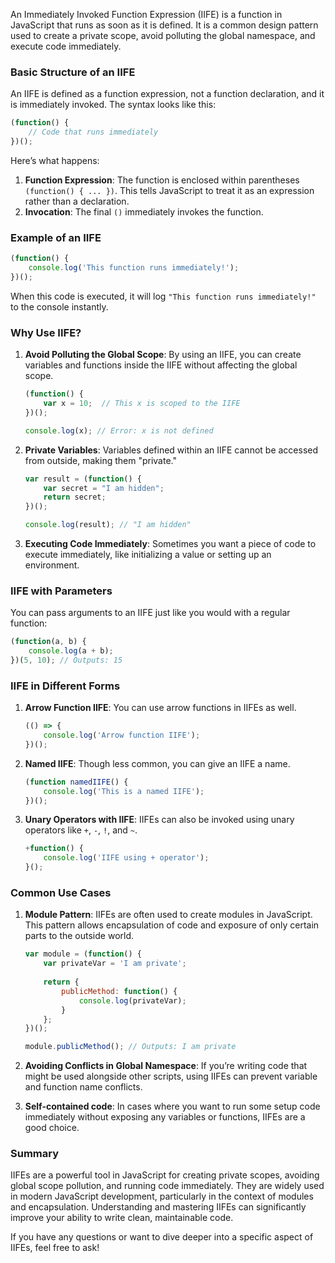 An Immediately Invoked Function Expression (IIFE) is a function in JavaScript that runs as soon as it is defined. It is a common design pattern used to create a private scope, avoid polluting the global namespace, and execute code immediately.

### Basic Structure of an IIFE

An IIFE is defined as a function expression, not a function declaration, and it is immediately invoked. The syntax looks like this:

```javascript
(function() {
    // Code that runs immediately
})();
```

Here’s what happens:
1. **Function Expression**: The function is enclosed within parentheses `(function() { ... })`. This tells JavaScript to treat it as an expression rather than a declaration.
2. **Invocation**: The final `()` immediately invokes the function.

### Example of an IIFE

```javascript
(function() {
    console.log('This function runs immediately!');
})();
```

When this code is executed, it will log `"This function runs immediately!"` to the console instantly.

### Why Use IIFE?

1. **Avoid Polluting the Global Scope**: By using an IIFE, you can create variables and functions inside the IIFE without affecting the global scope.
   ```javascript
   (function() {
       var x = 10;  // This x is scoped to the IIFE
   })();
   
   console.log(x); // Error: x is not defined
   ```

2. **Private Variables**: Variables defined within an IIFE cannot be accessed from outside, making them "private."
   ```javascript
   var result = (function() {
       var secret = "I am hidden";
       return secret;
   })();
   
   console.log(result); // "I am hidden"
   ```

3. **Executing Code Immediately**: Sometimes you want a piece of code to execute immediately, like initializing a value or setting up an environment.

### IIFE with Parameters

You can pass arguments to an IIFE just like you would with a regular function:

```javascript
(function(a, b) {
    console.log(a + b);
})(5, 10); // Outputs: 15
```

### IIFE in Different Forms

1. **Arrow Function IIFE**: You can use arrow functions in IIFEs as well.
   ```javascript
   (() => {
       console.log('Arrow function IIFE');
   })();
   ```

2. **Named IIFE**: Though less common, you can give an IIFE a name.
   ```javascript
   (function namedIIFE() {
       console.log('This is a named IIFE');
   })();
   ```

3. **Unary Operators with IIFE**: IIFEs can also be invoked using unary operators like `+`, `-`, `!`, and `~`.
   ```javascript
   +function() {
       console.log('IIFE using + operator');
   }();
   ```

### Common Use Cases

1. **Module Pattern**: IIFEs are often used to create modules in JavaScript. This pattern allows encapsulation of code and exposure of only certain parts to the outside world.

   ```javascript
   var module = (function() {
       var privateVar = 'I am private';
       
       return {
           publicMethod: function() {
               console.log(privateVar);
           }
       };
   })();
   
   module.publicMethod(); // Outputs: I am private
   ```

2. **Avoiding Conflicts in Global Namespace**: If you’re writing code that might be used alongside other scripts, using IIFEs can prevent variable and function name conflicts.

3. **Self-contained code**: In cases where you want to run some setup code immediately without exposing any variables or functions, IIFEs are a good choice.

### Summary

IIFEs are a powerful tool in JavaScript for creating private scopes, avoiding global scope pollution, and running code immediately. They are widely used in modern JavaScript development, particularly in the context of modules and encapsulation. Understanding and mastering IIFEs can significantly improve your ability to write clean, maintainable code.

If you have any questions or want to dive deeper into a specific aspect of IIFEs, feel free to ask!